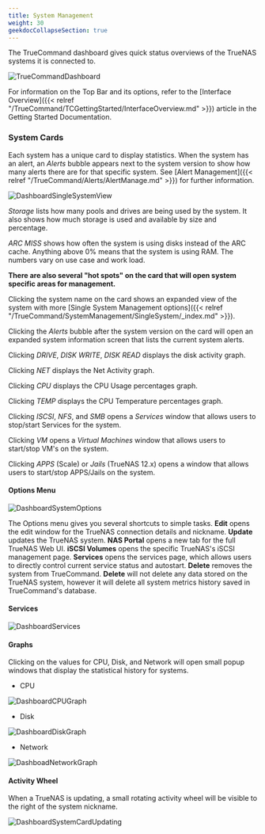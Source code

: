 ```yaml
---
title: System Management
weight: 30
geekdocCollapseSection: true
---
```


The TrueCommand dashboard gives quick status overviews of the TrueNAS systems it is connected to.

![TrueCommandDashboard](/images/TrueCommand/2.0/TCDashBoard.png "TrueCommand Dashboard")

For information on the Top Bar and its options, refer to the [Interface Overview]({{< relref "/TrueCommand/TCGettingStarted/InterfaceOverview.md" >}}) article in the Getting Started Documentation.

### System Cards

Each system has a unique card to display statistics.
When the system has an alert, an *Alerts* bubble appears next to the system version to show how many alerts there are for that specific system.
See [Alert Management]({{< relref "/TrueCommand/Alerts/AlertManage.md" >}}) for further information.

![DashboardSingleSystemView](/images/TrueCommand/2.0/DashboardSingleSystemView.png "Dashboard Single System View")


*Storage* lists how many pools and drives are being used by the system. It also shows how much storage is used and available by size and percentage.

*ARC MISS* shows how often the system is using disks instead of the ARC cache. Anything above 0% means that the system is using RAM. The numbers vary on use case and work load.

**There are also several "hot spots" on the card that will open system specific areas for management.** 

Clicking the system name on the card shows an expanded view of the system with more [Single System Management options]({{< relref "/TrueCommand/SystemManagement/SingleSystem/_index.md" >}}).

Clicking the *Alerts* bubble after the system version on the card will open an expanded system information screen that lists the current system alerts.

Clicking *DRIVE*, *DISK WRITE*, *DISK READ* displays the disk activity graph.

Clicking *NET* displays the Net Activity graph.

Clicking *CPU* displays the CPU Usage percentages graph.

Clicking *TEMP* displays the CPU Temperature percentages graph.

Clicking  *ISCSI*, *NFS*, and *SMB* opens a *Services* window that allows users to stop/start Services for the system.

Clicking *VM* opens a *Virtual Machines* window that allows users to start/stop VM's on the system.

Clicking *APPS* (Scale) or *Jails* (TrueNAS 12.x) opens a window that allows users to start/stop APPS/Jails on the system.

#### Options Menu

![DashboardSystemOptions](/images/TrueCommand/2.0/DashboardSystemOptions.png "Dashboard System Options")

The Options menu gives you several shortcuts to simple tasks.  **Edit** opens the edit window for the TrueNAS connection details and nickname.  **Update** updates the TrueNAS system.  **NAS Portal** opens a new tab for the full TrueNAS Web UI.  **iSCSI Volumes** opens the specific TrueNAS's iSCSI management page.  **Services** opens the services page, which allows users to directly control current service status and autostart.  **Delete** removes the system from TrueCommand. **Delete** will not delete any data stored on the TrueNAS system, however it will delete all system metrics history saved in TrueCommand's database.

#### Services
![DashboardServices](/images/TrueCommand/2.0/DashboardServices.png "Dashboard Services")

#### Graphs

Clicking on the values for CPU, Disk, and Network will open small popup windows that display the statistical history for systems.

+ CPU

![DashboardCPUGraph](/images/TrueCommand/2.0/DashboardCPUGraph.png "Dashboard CPU Graph")

+ Disk

![DashboardDiskGraph](/images/TrueCommand/2.0/DashboardDiskGraph.png "Dashboard Disk Graph")

+ Network

![DashboadNetworkGraph](/images/TrueCommand/2.0/DashboadNetworkGraph.png "Dashboad Network Graph")


#### Activity Wheel

When a TrueNAS is updating, a small rotating activity wheel will be visible to the right of the system nickname.

![DashboardSystemCardUpdating](/images/TrueCommand/2.0/DashboardSystemCardUpdating.png "Dashboard System Card Updating")
